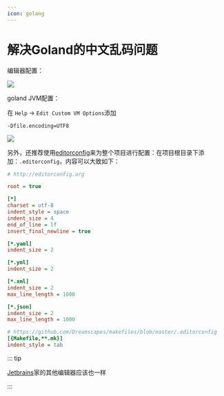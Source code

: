 ```yaml
---
icon: golang
---
```


# 解决Goland的中文乱码问题

编辑器配置：

![](https://jsd.cdn.zzko.cn/gh/wuliang142857/pictures-hosting@main/20211213/1.5oc2c74mwqw0.jpg)

goland JVM配置：

在 `Help` -> `Edit Custom VM Options`添加

````
-Dfile.encoding=UTF8
````

![](https://jsd.cdn.zzko.cn/gh/wuliang142857/pictures-hosting@main/20211213/1.4g88ftu8qys0.jpg)



另外，还推荐使用[editorconfig](https://editorconfig.org/)来为整个项目进行配置：在项目根目录下添加：`.editorconfig`，内容可以大致如下：

````ini
# http://editorconfig.org

root = true

[*]
charset = utf-8
indent_style = space
indent_size = 4
end_of_line = lf
insert_final_newline = true

[*.yaml]
indent_size = 2

[*.yml]
indent_size = 2

[*.xml]
indent_size = 2
max_line_length = 1000

[*.json]
indent_size = 2
max_line_length = 1000

# https://github.com/Dreamscapes/makefiles/blob/master/.editorconfig
[{Makefile,**.mk}]
indent_style = tab

````


::: tip

[Jetbrains](https://www.jetbrains.com/)家的其他编辑器应该也一样

:::